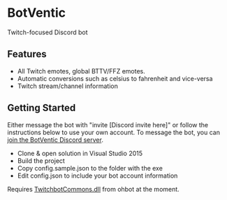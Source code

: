 # BotVentic

Twitch-focused Discord bot

## Features

- All Twitch emotes, global BTTV/FFZ emotes.
- Automatic conversions such as celsius to fahrenheit and vice-versa
- Twitch stream/channel information

## Getting Started

Either message the bot with "invite [Discord invite here]" or follow the instructions below to use your own account. To message the bot, you can [join the BotVentic Discord server](https://discord.gg/0gY7rLJr9tHxogD9).

- Clone & open solution in Visual Studio 2015
- Build the project
- Copy config.sample.json to the folder with the exe
- Edit config.json to include your bot account information

Requires [TwitchbotCommons.dll](https://i.3v.fi/TwitchbotCommons.dll) from ohbot at the moment.
